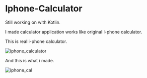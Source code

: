 # Iphone-Calculator
Still working on with Kotlin.

I made calculator application works like original I-phone calculator.


This is real i-phone calculator.

![iphone_calculator](https://user-images.githubusercontent.com/70897603/134314492-d90275f6-ed14-47a9-b560-79d8218d8442.gif)


And this is what i made.

![iphone_cal](https://user-images.githubusercontent.com/70897603/134313605-e1b967a5-82b2-401b-bf72-05c36dc30b51.gif)
